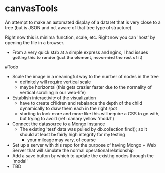 # canvasTools
An attempt to make an automated display of a dataset that is very close to a tree (but is JSON and not aware of that tree type of structure).

Right now this is minimal function, scale, etc. Right now you can 'host' by opening the file in a browser.
- From a very quick stab at a simple express and nginx, I had issues getting this to render (just the <canvas> element, nevermind the rest of it)

#Todo
- Scale the image in a meaningful way to the number of nodes in the tree
  - definitely will require vertical scale
  - maybe horizontal (this gets crazier faster due to the normality of vertical scrolling in our web-life)
- Establish interactivity of the visualization
  - have to create children and rebalance the depth of the child dynamically to draw them each in the right spot
  - starting to look more and more like this will require a CSS to go with, but trying to avoid (ref: canary yellow 'modal')
- Connect the datasource to a Mongo instance
  - The existing 'test' data was pulled by db.collection.find(); so it should at least be fairly high integrity for my testing
    - your mileage may vary, of course
- Set up a server with this repo for the purpose of having Mongo + Web Server that will simulate the normal operational relationship
- Add a save button by which to update the existing nodes through the 'modal'
- TBD
